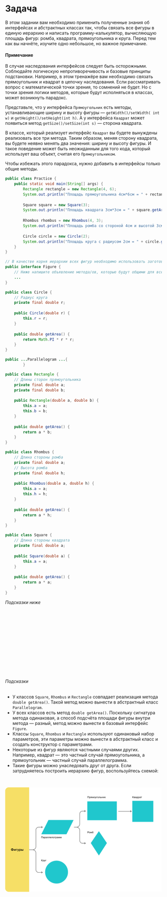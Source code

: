 # Задача

В этом задании вам необходимо применить полученные знания об интерфейсах и абстрактных классах так, чтобы связать все
фигуры в единую иерархию и написать программу-калькулятор, вычисляющую площадь фигур: ромба, квадрата, прямоугольника и
круга. Перед тем как вы начнёте, изучите одно небольшое, но важное примечание.

#### Примечание

В случае наследования интерфейсов следует быть осторожными. Соблюдайте логическую непротиворечивость и базовые принципы
подстановки. Например, в этом тренажёре вам необходимо связать прямоугольник и квадрат в цепочку наследования. Если
рассматривать вопрос с математической точки зрения, то сомнений не будет. Но с точки зрения логики методов, которые
будут исполняться в классах, может возникнуть парадокс.

Представьте, что у интерфейса `Прямоугольник` есть методы, устанавливающие ширину и высоту
фигуры — `getWidth()/setWidth(
int w)` и `getHeight()/setHeight(int h)`. А у интерфейса `Квадрат` может появиться метод `getSize()/setSize(int s)` —
сторона
квадрата.

В классе, который реализует интерфейс `Квадрат` вы будете вынуждены реализовать все три метода. Таким образом, меняя
сторону квадрата, вы будете неявно менять два значения: ширину и высоту фигуры. И такое поведение может быть неожиданным
для того кода, который использует ваш объект, считая его `Прямоугольником`.

Чтобы избежать этого парадокса, нужно добавить в интерфейсы только общие методы.

```java
public class Practice {
    public static void main(String[] args) {
        Rectangle rectangle = new Rectangle(4, 6);
        System.out.println("Площадь прямоугольника 4см*6см = " + rectangle.getArea());

        Square square = new Square(3);
        System.out.println("Площадь квадрата 3см*3см = " + square.getArea());

        Rhombus rhombus = new Rhombus(4, 3);
        System.out.println("Площадь ромба со стороной 4см и высотой 3см = " + rhombus.getArea());

        Circle circle = new Circle(2);
        System.out.println("Площадь круга с радиусом 2см = " + circle.getArea());
    }
}
```

```java
// В качестве корня иерархии всех фигур необходимо использовать заготовку интерфейса Figure
public interface Figure {
    // Ниже напишите объявление метода/ов, которые будут общими для всей иерархии классов
    ...
}
```

```java
public class Circle {
    // Радиус круга
    private final double r;

    public Circle(double r) {
        this.r = r;
    }

    public double getArea() {
        return Math.PI * r * r;
    }
}
```

```java
public ...Parallelogram ...{
        }
```

```java
public class Rectangle {
    // Длины сторон прямоугольника
    private final double a;
    private final double b;

    public Rectangle(double a, double b) {
        this.a = a;
        this.b = b;
    }

    public double getArea() {
        return a * b;
    }
}
```

```java
public class Rhombus {
    // Длина стороны ромба
    private final double a;
    // Высота ромба
    private final double h;

    public Rhombus(double a, double h) {
        this.a = a;
        this.h = h;
    }

    public double getArea() {
        return a * h;
    }
}
```

```java
public class Square {
    // Длина стороны квадрата
    private final double a;

    public Square(double a) {
        this.a = a;
    }

    public double getArea() {
        return a * a;
    }
}
```

*Подсказки ниже*

<br><br><br><br><br><br><br><br><br><br><br><br>

###### Подсказки

- У классов `Square`, `Rhombus` и `Rectangle` совпадает реализация метода `double getArea()`. Такой метод можно вынести в
абстрактный класс `Parallelogram`.
- У всех классов есть метод `double getArea()`. Поскольку сигнатура метода одинаковая, а способ подсчёта площади фигуры
внутри метода — разный, метод можно вынести в базовый интерфейс `Figure`.
- Классы `Square`, `Rhombus` и `Rectangle` используют одинаковый набор параметров, эти параметры можно вынести в абстрактный
класс и создать конструктор с параметрами.
- Некоторые из фигур являются частными случаями других. Например, квадрат — это частный случай прямоугольника, а
прямоугольник — частный случай параллелограмма.
- Такие фигуры можно унаследовать друг от друга. Если затрудняетесь построить иерархию фигур, воспользуйтесь схемой:
<br>

![img.png](img.png)